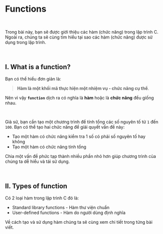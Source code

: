 # Functions

<br />

Trong bài này, bạn sẽ được giới thiệu các hàm (chức năng) trong lập trình C. Ngoài ra, chúng ta sẽ cùng tìm hiểu tại sao các hàm (chức năng) được sử dụng trong lập trình.

<br />

## I. What is a function?

Bạn có thể hiểu đơn giản là: 
> **Hàm là một khối mã thực hiện một nhiệm vụ - chức năng cụ thể**. 

Nên vì vậy **`function`**  dịch ra có nghĩa là **hàm** hoặc là **chức năng** đều giống nhau.

<br />

Giả sử, bạn cần tạo một chương trình để tính tổng các số nguyên tố từ `1` đến `100`. Bạn có thể tạo hai chức năng để giải quyết vấn đề này:

- Tạo một hàm có chức năng kiểm tra 1 số có phải số nguyên tố hay không
- Tạo một hàm có chức năng tính tổng

Chia một vấn đề phức tạp thành nhiều phần nhỏ hơn giúp chương trình của chúng ta dễ hiểu và tái sử dụng.

<br />

## II. Types of function

Có 2 loại hàm trong lập trình C đó là:

- Standard library functions - Hàm thư viện chuẩn
- User-defined functions - Hàm do người dùng định nghĩa

Về cách tạo và sử dụng hàm chúng ta sẽ cùng xem chi tiết trong từng bài viết.

<br />



